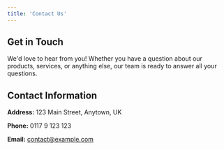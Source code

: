 ```yaml
---
title: 'Contact Us'
---
```


## Get in Touch

We'd love to hear from you! Whether you have a question about our products, services, or anything else, our team is ready to answer all your questions.

## Contact Information

**Address:** 123 Main Street, Anytown, UK

**Phone:** 0117 9 123 123

**Email:** contact@example.com
